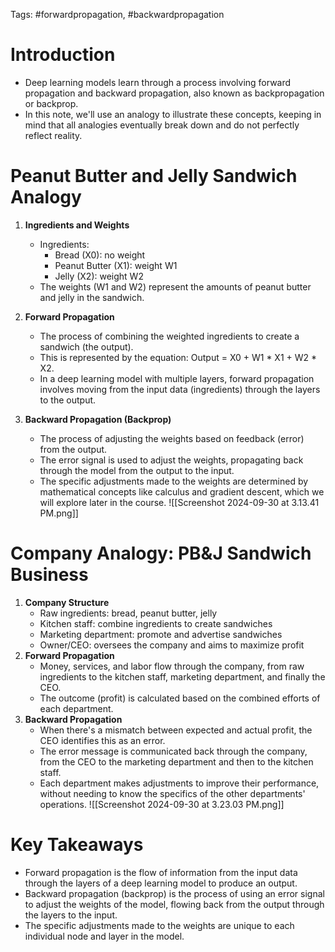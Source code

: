 Tags: #forwardpropagation, #backwardpropagation
# Introduction
-   Deep learning models learn through a process involving forward propagation and backward propagation, also known as backpropagation or backprop.
-   In this note, we'll use an analogy to illustrate these concepts, keeping in mind that all analogies eventually break down and do not perfectly reflect reality.
# Peanut Butter and Jelly Sandwich Analogy
1.  **Ingredients and Weights**
    -   Ingredients:
        -   Bread (X0): no weight
        -   Peanut Butter (X1): weight W1
        -   Jelly (X2): weight W2
    -   The weights (W1 and W2) represent the amounts of peanut butter and jelly in the sandwich.
2.  **Forward Propagation**
    -   The process of combining the weighted ingredients to create a sandwich (the output).
    -   This is represented by the equation: Output = X0 + W1 * X1 + W2 * X2.
    -   In a deep learning model with multiple layers, forward propagation involves moving from the input data (ingredients) through the layers to the output.

1.  **Backward Propagation (Backprop)**
    -   The process of adjusting the weights based on feedback (error) from the output.
    -   The error signal is used to adjust the weights, propagating back through the model from the output to the input.
    -   The specific adjustments made to the weights are determined by mathematical concepts like calculus and gradient descent, which we will explore later in the course.
![[Screenshot 2024-09-30 at 3.13.41 PM.png]]
# Company Analogy: PB&J Sandwich Business

1.  **Company Structure**
    -   Raw ingredients: bread, peanut butter, jelly
    -   Kitchen staff: combine ingredients to create sandwiches
    -   Marketing department: promote and advertise sandwiches
    -   Owner/CEO: oversees the company and aims to maximize profit
2.  **Forward Propagation**
    -   Money, services, and labor flow through the company, from raw ingredients to the kitchen staff, marketing department, and finally the CEO.
    -   The outcome (profit) is calculated based on the combined efforts of each department.
3.  **Backward Propagation**
    -   When there's a mismatch between expected and actual profit, the CEO identifies this as an error.
    -   The error message is communicated back through the company, from the CEO to the marketing department and then to the kitchen staff.
    -   Each department makes adjustments to improve their performance, without needing to know the specifics of the other departments' operations.
![[Screenshot 2024-09-30 at 3.23.03 PM.png]]
# Key Takeaways

-   Forward propagation is the flow of information from the input data through the layers of a deep learning model to produce an output.
-   Backward propagation (backprop) is the process of using an error signal to adjust the weights of the model, flowing back from the output through the layers to the input.
-   The specific adjustments made to the weights are unique to each individual node and layer in the model.